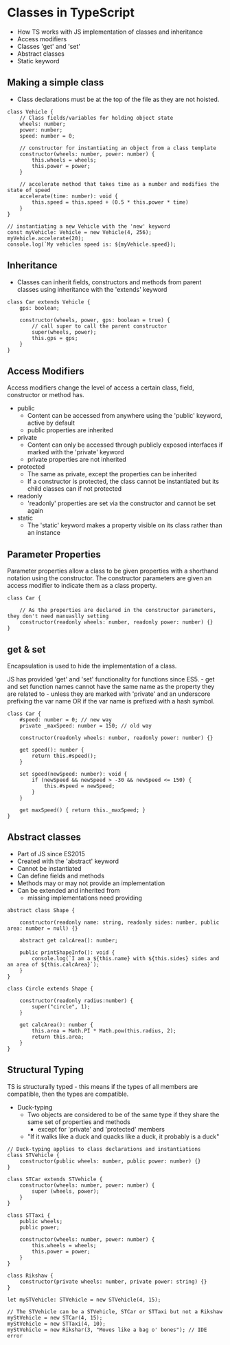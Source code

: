 # Classes in TypeScript
- How TS works with JS implementation of classes and inheritance
- Access modifiers
- Classes 'get' and 'set'
- Abstract classes
- Static keyword

## Making a simple class
- Class declarations must be at the top of the file as they are not hoisted.

```
class Vehicle {
    // Class fields/variables for holding object state
    wheels: number;
    power: number;
    speed: number = 0;

    // constructor for instantiating an object from a class template
    constructor(wheels: number, power: number) {
        this.wheels = wheels;
        this.power = power;
    }

    // accelerate method that takes time as a number and modifies the state of speed
    accelerate(time: number): void {
        this.speed = this.speed + (0.5 * this.power * time)
    }
}

// instantiating a new Vehicle with the 'new' keyword
const myVehicle: Vehicle = new Vehicle(4, 256);
myVehicle.accelerate(20);
console.log(`My vehicles speed is: ${myVehicle.speed});
```

## Inheritance
- Classes can inherit fields, constructors and methods from parent classes using inheritance with the 'extends' keyword


```
class Car extends Vehicle {
    gps: boolean;

    constructor(wheels, power, gps: boolean = true) {
        // call super to call the parent constructor
        super(wheels, power);
        this.gps = gps;
    }
}
```

## Access Modifiers
Access modifiers change the level of access a certain class, field, constructor or method has.

- public
    - Content can be accessed from anywhere using the 'public' keyword, active by default
    - public properties are inherited
- private
    - Content can only be accessed through publicly exposed interfaces if marked with the 'private' keyword
    - private properties are not inherited
- protected
    - The same as private, except the properties can be inherited
    - If a constructor is protected, the class cannot be instantiated but its child classes can if not protected
- readonly
    - 'readonly' properties are set via the constructor and cannot be set again
- static
    - The 'static' keyword makes a property visible on its class rather than an instance

## Parameter Properties
Parameter properties allow a class to be given properties with a shorthand notation using the constructor. The constructor parameters are given an access modifier to indicate them as a class property.

```
class Car {

    // As the properties are declared in the constructor parameters, they don't need manuaslly setting
    constructor(readonly wheels: number, readonly power: number) {}
}
```

## get & set
Encapsulation is used to hide the implementation of a class.

JS has provided 'get' and 'set' functionality for functions since ES5.
    - get and set function names cannot have the same name as the property they are related to
        - unless they are marked with 'private' and an underscore prefixing the var name OR if the var name is prefixed with a hash symbol.

```
class Car {
    #speed: number = 0; // new way
    private _maxSpeed: number = 150; // old way

    constructor(readonly wheels: number, readonly power: number) {}

    get speed(): number {
        return this.#speed();
    }

    set speed(newSpeed: number): void {
        if (newSpeed && newSpeed > -30 && newSpeed <= 150) {
            this.#speed = newSpeed;
        }
    }

    get maxSpeed() { return this._maxSpeed; }
}
```

## Abstract classes
- Part of JS since ES2015
- Created with the 'abstract' keyword
- Cannot be instantiated
- Can define fields and methods
- Methods may or may not provide an implementation
- Can be extended and inherited from
    - missing implementations need providing

```
abstract class Shape {
    
    constructor(readonly name: string, readonly sides: number, public area: number = null) {}

    abstract get calcArea(): number;

    public printShapeInfo(): void {
        console.log(`I am a ${this.name} with ${this.sides} sides and an area of ${this.calcArea}`);
    }
}

class Circle extends Shape {

    constructor(readonly radius:number) {
        super("circle", 1);
    }

    get calcArea(): number {
        this.area = Math.PI * Math.pow(this.radius, 2);
        return this.area;
    }
}
```

## Structural Typing
TS is structurally typed - this means if the types of all members are compatible, then the types are compatible.

- Duck-typing
    - Two objects are considered to be of the same type if they share the same set of properties and methods
        - except for 'private' and 'protected' members
    - "If it walks like a duck and quacks like a duck, it probably is a duck"

```
// Duck-typing applies to class declarations and instantiations
class STVehicle {
    constructor(public wheels: number, public power: number) {}
}

class STCar extends STVehicle {
    constructor(wheels: number, power: number) {
        super (wheels, power);
    }
}

class STTaxi {
    public wheels;
    public power;

    constructor(wheels: number, power: number) {
        this.wheels = wheels;
        this.power = power;
    }
}

class Rikshaw {
    constructor(private wheels: number, private power: string) {}
}

let mySTVehicle: STVehicle = new STVehicle(4, 15);

// The STVehicle can be a STVehicle, STCar or STTaxi but not a Rikshaw
myStVehicle = new STCar(4, 15);
myStVehicle = new STTaxi(4, 10);
myStVehicle = new Rikshar(3, "Moves like a bag o' bones"); // IDE error
```
